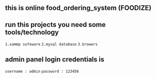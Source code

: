 ## this is online food_ordering_system (FOODIZE)

## run this projects you need some tools/technology

`1.xammp sofeware`
`2.mysql database`
`3.browers`

## admin panel login credentials is

`username : admin`
`password : 123456`
